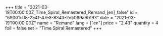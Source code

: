 +++
title = "2021-03-19T00:00:00Z_Time_Spiral_Remastered_Remand_[en]_false"
id = "69001c08-2541-47e3-8343-2e5089a9b193"
date = "2021-03-19T00:00:00Z"
name = "Remand"
lang = ["en"]
price = "2.43"
quantity = 4
foil = false
set = "Time Spiral Remastered"
+++

